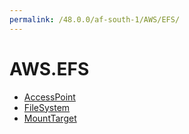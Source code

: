 ```yaml
---
permalink: /48.0.0/af-south-1/AWS/EFS/
---
```


# AWS.EFS



* [AccessPoint](AccessPoint.md)
* [FileSystem](FileSystem.md)
* [MountTarget](MountTarget.md)